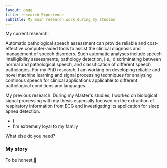 ```yaml
---
layout: page
title: research Experience
subtitle: My main research work during my studies
---
```


My current research:

Automatic pathological speech assessment can provide reliable and cost-effective computer-aided tools to assist the clinical diagnosis and management of speech disorders. Such automatic analyses include speech intelligibility assessments, pathology detection, i.e.,  discriminating between normal and pathological speech, and classification of different speech pathologies.
For my PhD research, I am working on developing reliable and novel machine learning and signal processing techniques for analysing continous speech for clinical applications applicable to different pathological conditions and languages.
 


My previous research:
During my Master's studies, I worked on biological signal processing with my thesis especially focused on the extraction of respiratory information from ECG and investigating its application for sleep apnea detection.




- I 
- I'm extremely loyal to my family

What else do you need?

### My story

To be honest,:orange_book:
